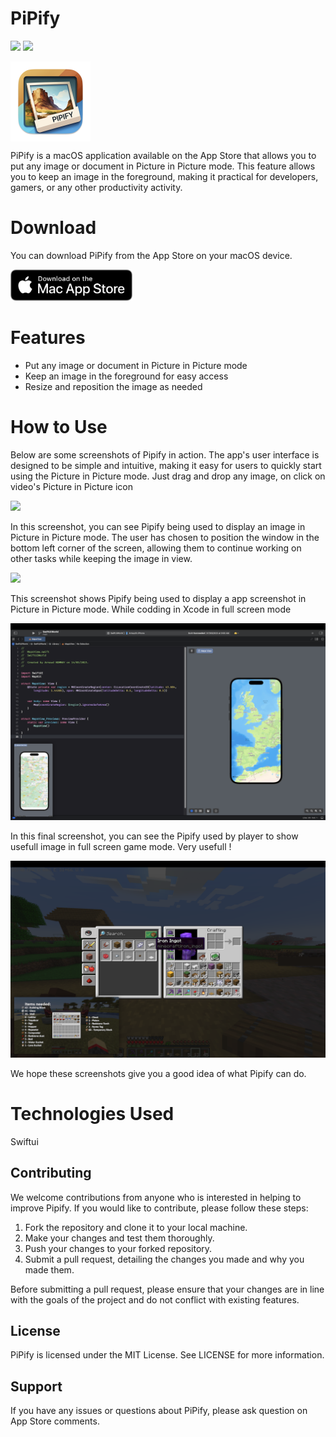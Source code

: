 # PiPify

![](https://img.shields.io/badge/Platform-Ventura-blue) ![](https://img.shields.io/badge/License-MIT-orange)
<p align="left">
<img alt="AppIcon" src="Screenshots/app-icon.png" width="128px" align="center" />
</p>


PiPify is a macOS application available on the App Store that allows you to put any image or document in Picture in Picture mode. This feature allows you to keep an image in the foreground, making it practical for developers, gamers, or any other productivity activity.

# Download

You can download PiPify from the App Store on your macOS device.

[<img src="Screenshots/appstore-badge.png" height="50">](https://apps.apple.com/fr/app/pipify/id6446433053?l=en&mt=12)

# Features

- Put any image or document in Picture in Picture mode
- Keep an image in the foreground for easy access
- Resize and reposition the image as needed


# How to Use

Below are some screenshots of Pipify in action. The app's user interface is designed to be simple and intuitive, making it easy for users to quickly start using the Picture in Picture mode. Just drag and drop any image, on click on video's Picture in Picture icon

[<img src="Screenshots/screenshot4.png">]()

In this screenshot, you can see Pipify being used to display an image in Picture in Picture mode. The user has chosen to position the window in the bottom left corner of the screen, allowing them to continue working on other tasks while keeping the image in view.

[<img src="Screenshots/screenshot1.png">]()

This screenshot shows Pipify being used to display a app screenshot in Picture in Picture mode. While codding in Xcode in full screen mode

[<img src="Screenshots/screenshot3.png">]()

In this final screenshot, you can see the Pipify used by player to show usefull image in full screen game mode. Very usefull !

[<img src="Screenshots/screenshot5.png">]()


We hope these screenshots give you a good idea of what Pipify can do.

# Technologies Used

Swiftui


## Contributing

We welcome contributions from anyone who is interested in helping to improve Pipify. If you would like to contribute, please follow these steps:

1. Fork the repository and clone it to your local machine.
2. Make your changes and test them thoroughly.
3. Push your changes to your forked repository.
4. Submit a pull request, detailing the changes you made and why you made them.

Before submitting a pull request, please ensure that your changes are in line with the goals of the project and do not conflict with existing features.

## License

PiPify is licensed under the MIT License. See LICENSE for more information.

## Support

If you have any issues or questions about PiPify, please ask question on App Store comments.
